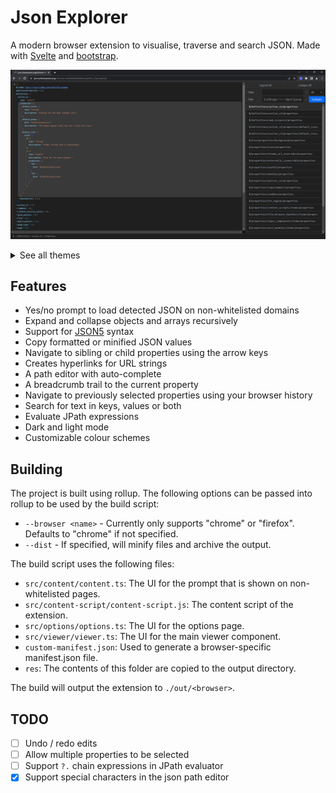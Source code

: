 # Json Explorer
A modern browser extension to visualise, traverse and search JSON. Made with [Svelte](https://svelte.dev/) and [bootstrap](https://getbootstrap.com/).

![preview](readme/preview.png)
<details>
	<summary>See all themes</summary>
	<table style="overflow-x:scroll;">
		<thead>
			<tr>
				<th>Name</th>
				<th>Light</th>
				<th>Dark</th>
			</tr>
		</thead>
		<tbody>
			<tr>
				<td>Visual Studio</td>
				<td>
					<img src="readme/themes/default-lt.png" />
				</td>
				<td>
					<img src="readme/themes/default-dk.png" />
				</td>
			</tr>
			<tr>
				<td>Abyss</td>
				<td>N/A</td>
				<td>
					<img src="readme/themes/abyss.png" />
				</td>
			</tr>
			<tr>
				<td>Cyberpunk</td>
				<td>N/A</td>
				<td>
					<img src="readme/themes/cyberpunk.png" />
				</td>
			</tr>
			<tr>
				<td>Dracula</td>
				<td>
					<img src="readme/themes/dracula-lt.png" />
				</td>
				<td>
					<img src="readme/themes/dracula-dk.png" />
				</td>
			</tr>
			<tr>
				<td>GitHub</td>
				<td>
					<img src="readme/themes/github-lt.png" />
				</td>
				<td>
					<img src="readme/themes/github-dk.png" />
				</td>
			</tr>
			<tr>
				<td>Material</td>
				<td>
					<img src="readme/themes/mat-lt.png" />
				</td>
				<td>
					<img src="readme/themes/mat-dk.png" />
				</td>
			</tr>
			<tr>
				<td>Matrix</td>
				<td>N/A</td>
				<td>
					<img src="readme/themes/terminal.png" />
				</td>
			</tr>
			<tr>
				<td>Monokai</td>
				<td>
					<img src="readme/themes/monokai-lt.png" />
				</td>
				<td>
					<img src="readme/themes/monokai-dk.png" />
				</td>
			</tr>
			<tr>
				<td>Solarized</td>
				<td>
					<img src="readme/themes/solarized-lt.png" />
				</td>
				<td>
					<img src="readme/themes/solarized-dk.png" />
				</td>
			</tr>
		</tbody>
	</table>
</details>


## Features
* Yes/no prompt to load detected JSON on non-whitelisted domains
* Expand and collapse objects and arrays recursively
* Support for [JSON5](https://json5.org/) syntax
* Copy formatted or minified JSON values
* Navigate to sibling or child properties using the arrow keys
* Creates hyperlinks for URL strings
* A path editor with auto-complete
* A breadcrumb trail to the current property
* Navigate to previously selected properties using your browser history
* Search for text in keys, values or both
* Evaluate JPath expressions
* Dark and light mode
* Customizable colour schemes

## Building
The project is built using rollup. The following options can be passed into rollup to be used by the build script:
 * `--browser <name>` - Currently only supports "chrome" or "firefox". Defaults to "chrome" if not specified.
 * `--dist` - If specified, will minify files and archive the output.

The build script uses the following files:
 * `src/content/content.ts`: The UI for the prompt that is shown on non-whitelisted pages.
 * `src/content-script/content-script.js`: The content script of the extension.
 * `src/options/options.ts`: The UI for the options page.
 * `src/viewer/viewer.ts`: The UI for the main viewer component.
 * `custom-manifest.json`: Used to generate a browser-specific manifest.json file.
 * `res`: The contents of this folder are copied to the output directory.

The build will output the extension to `./out/<browser>`.

## TODO
- [ ] Undo / redo edits
- [ ] Allow multiple properties to be selected
- [ ] Support `?.` chain expressions in JPath evaluator
- [x] Support special characters in the json path editor